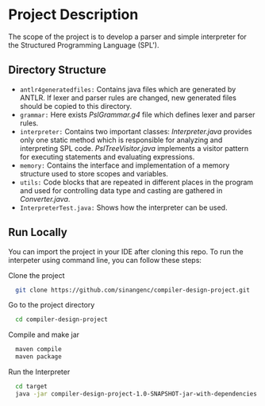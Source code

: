 
# Project Description

The scope of the project is to develop a parser and simple interpreter for the Structured Programming Language (SPL').


## Directory Structure

- `antlr4generatedfiles:` Contains java files which are generated by ANTLR. If lexer and parser rules are changed, new generated files should be copied to this directory.
- `grammar:` Here exists _PslGrammar.g4_ file which defines lexer and parser rules.
- `interpreter:` Contains two important classes: _Interpreter.java_ provides only one static method which is responsible for analyzing and interpreting SPL code. _PslTreeVisitor.java_ implements a visitor pattern for executing statements and evaluating expressions.
- `memory:` Contains the interface and implementation of a memory structure used to store scopes and variables.
- `utils:` Code blocks that are repeated in different places in the program and used for controlling data type and casting are gathered in _Converter.java_.
- `InterpreterTest.java:` Shows how the interpreter can be used.

## Run Locally

You can import the project in your IDE after cloning this repo. To run the interpeter using command line, you can follow these steps:


Clone the project

```bash
  git clone https://github.com/sinangenc/compiler-design-project.git
```

Go to the project directory

```bash
  cd compiler-design-project
```

Compile and make jar

```bash
  maven compile
  maven package
```

Run the Interpreter

```bash
  cd target
  java -jar compiler-design-project-1.0-SNAPSHOT-jar-with-dependencies.jar
```


